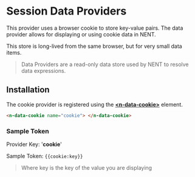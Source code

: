# Session Data Providers

This provider uses a browser cookie to store key-value pairs. The data provider allows for displaying or using cookie data in NENT.

This store is long-lived from the same browser, but for very small data items.

> Data Providers are a read-only data store used by NENT to resolve data expressions.

## Installation

The cookie provider is registered using the **[\<n-data-cookie\>](/components/n-data-cookie)** element.

```html
<n-data-cookie name="cookie"> </n-data-cookie>
```

### Sample Token

Provider Key: '**cookie**'

Sample Token: `{{cookie:key}}`

> Where key is the key of the value you are displaying